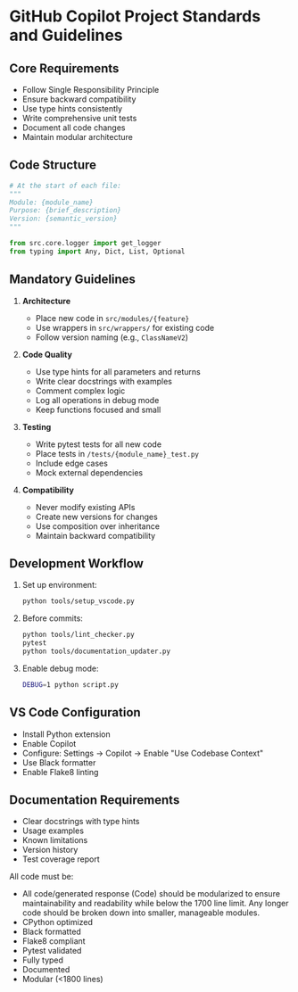 # GitHub Copilot Project Standards and Guidelines

## Core Requirements
- Follow Single Responsibility Principle
- Ensure backward compatibility
- Use type hints consistently
- Write comprehensive unit tests
- Document all code changes
- Maintain modular architecture

## Code Structure
```python
# At the start of each file:
"""
Module: {module_name}
Purpose: {brief_description}
Version: {semantic_version}
"""

from src.core.logger import get_logger
from typing import Any, Dict, List, Optional
```

## Mandatory Guidelines
1. **Architecture**
   - Place new code in `src/modules/{feature}`
   - Use wrappers in `src/wrappers/` for existing code
   - Follow version naming (e.g., `ClassNameV2`)

2. **Code Quality**
   - Use type hints for all parameters and returns
   - Write clear docstrings with examples
   - Comment complex logic
   - Log all operations in debug mode
   - Keep functions focused and small

3. **Testing**
   - Write pytest tests for all new code
   - Place tests in `/tests/{module_name}_test.py`
   - Include edge cases
   - Mock external dependencies

4. **Compatibility**
   - Never modify existing APIs
   - Create new versions for changes
   - Use composition over inheritance
   - Maintain backward compatibility

## Development Workflow
1. Set up environment:
   ```bash
   python tools/setup_vscode.py
   ```

2. Before commits:
   ```bash
   python tools/lint_checker.py
   pytest
   python tools/documentation_updater.py
   ```

3. Enable debug mode:
   ```bash
   DEBUG=1 python script.py
   ```

## VS Code Configuration
- Install Python extension
- Enable Copilot
- Configure: Settings → Copilot → Enable "Use Codebase Context"
- Use Black formatter
- Enable Flake8 linting

## Documentation Requirements
- Clear docstrings with type hints
- Usage examples
- Known limitations
- Version history
- Test coverage report

All code must be:
- All code/generated response (Code) should be modularized to ensure maintainability and readability while below the 1700 line limit. Any longer code should be broken down into smaller, manageable modules.
- CPython optimized
- Black formatted
- Flake8 compliant
- Pytest validated
- Fully typed
- Documented
- Modular (<1800 lines)